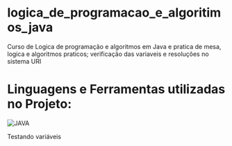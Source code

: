 # logica_de_programacao_e_algoritimos_java
Curso de Logica de programação e algoritmos em Java e pratica de mesa, logica e algoritmos praticos; verificação das variaveis e resoluções no sistema URI

# Linguagens e Ferramentas utilizadas no Projeto:

![JAVA](https://img.shields.io/badge/Java-ED8B00?style=for-the-badge&logo=openjdk&logoColor=white)

Testando variáveis 
